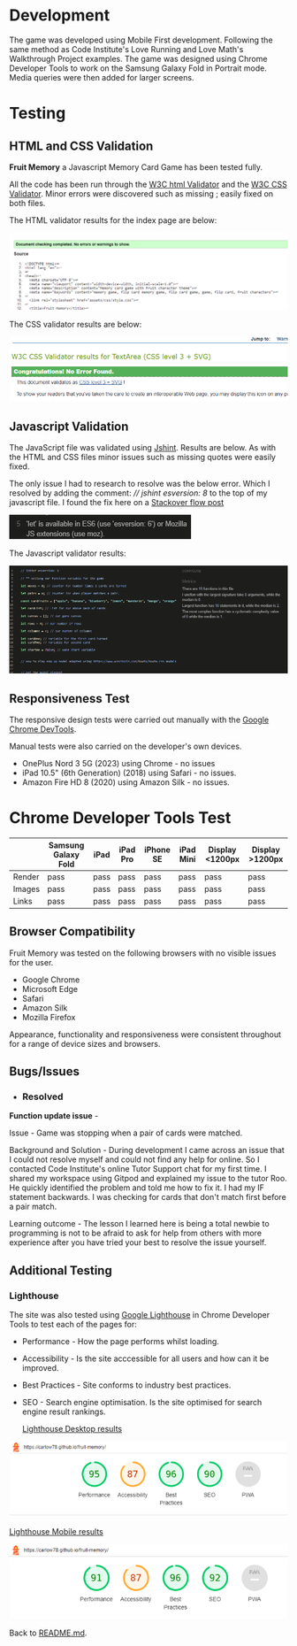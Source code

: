 # Development

The game was developed using Mobile First development. Following the same method as Code Institute's Love Running and Love Math's Walkthrough Project examples. The game was designed using Chrome Developer Tools to work on the Samsung Galaxy Fold in Portrait mode. Media queries were then added for larger screens.

# Testing

## HTML and CSS Validation
<b>Fruit Memory</b> a Javascript Memory Card Game has been tested fully.

  All the code has been run through the [W3C html Validator](https://validator.w3.org/) and the [W3C CSS Validator](https://jigsaw.w3.org/css-validator/). Minor errors were discovered such as missing ; easily fixed on both files.

 


The HTML validator results for the index page are below:

![W3C Validator test result](assets/testing/w3-html-validator.png)

The CSS validator results are below:

![CSS Validator test result](assets/testing/jigsaw-css-validator.png)

## Javascript Validation

 The JavaScript file was validated using [Jshint](https://jshint.com/). Results are below. As with the HTML and CSS files minor issues such as missing quotes were easily fixed. 

  The only issue I had to research to resolve was the below error.
Which I resolved by adding the comment: <i>// jshint esversion: 8</i> to the top of my javascript file. I found the fix here on a [Stackover flow post](https://stackoverflow.com/questions/27441803/why-does-jshint-throw-a-warning-if-i-am-using-const)


  
  ![JShint error](assets/testing/jshint-error.png)



The Javascript validator results:

![JavaScript Validator test result](assets/testing/jshint-validator.png)



## Responsiveness Test

The responsive design tests were carried out manually with the [Google Chrome DevTools](https://developer.chrome.com/docs/devtools/).

Manual tests were also carried on the developer's own devices.

* OnePlus Nord 3 5G (2023) using Chrome - no issues
* iPad 10.5" (6th Generation) (2018) using Safari - no issues.
* Amazon Fire HD 8 (2020) using Amazon Silk - no issues.

# Chrome Developer Tools Test

|        | Samsung Galaxy Fold| iPad | iPad Pro| iPhone SE | iPad Mini | Display <1200px | Display >1200px |
|--------|---------|-----------|----------|------|----------|-----------------|-----------------|
| Render | pass    | pass      | pass     | pass | pass     | pass            | pass            |
| Images | pass    | pass      | pass     | pass | pass     | pass            | pass            |
| Links  | pass    | pass      | pass     | pass | pass     | pass            | pass            |


## Browser Compatibility

Fruit Memory was tested on the following browsers with no visible issues for the user. 

* Google Chrome
* Microsoft Edge
* Safari
* Amazon Silk
* Mozilla Firefox

 Appearance, functionality and responsiveness were consistent throughout for a range of device sizes and browsers.


## Bugs/Issues

* ### Resolved


<b>Function update issue</b> - 

Issue - Game was stopping when a pair of cards were matched.

Background and Solution - During development I came across an issue that I could not resolve myself and could not find any help for online. So I contacted Code Institute's online Tutor Support chat for my first time. I shared my workspace using Gitpod and explained my issue to the tutor Roo. He quickly identified the problem and told me how to fix it. I had my IF statement backwards. I was checking for cards that don't match first before a pair match. 

Learning outcome - The lesson I learned here is being a total newbie to programming is not to be afraid to ask for help from others with more experience after you have tried your best to resolve the issue yourself.

## Additional Testing

### Lighthouse

The site was also tested using [Google Lighthouse](https://developers.google.com/web/tools/lighthouse) in Chrome Developer Tools to test each of the pages for:

* Performance - How the page performs whilst loading.
* Accessibility - Is the site acccessible for all users and how can it be improved.
* Best Practices - Site conforms to industry best practices.
* SEO - Search engine optimisation. Is the site optimised for search engine result rankings.



  <u>Lighthouse Desktop results</u>

![Lighthouse test Desktop](assets/testing/lighthouse-desktop.png)

  <u>Lighthouse Mobile results</u>

![Lighthouse test Mobile](assets/testing/lighthouse-mobile.png)


Back to [README.md](./README.md#testing).
